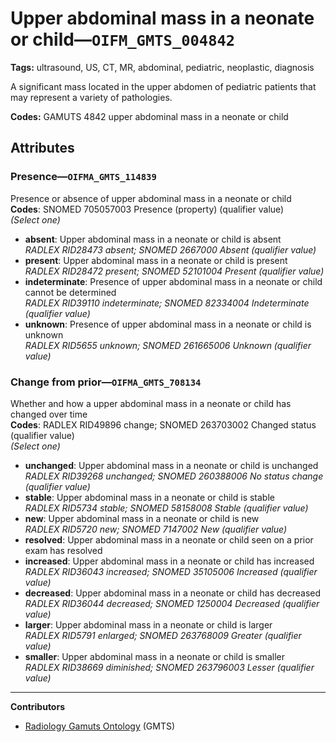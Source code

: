 # Upper abdominal mass in a neonate or child—`OIFM_GMTS_004842`

**Tags:** ultrasound, US, CT, MR, abdominal, pediatric, neoplastic, diagnosis

A significant mass located in the upper abdomen of pediatric patients that may represent a variety of pathologies.

**Codes:** GAMUTS 4842 upper abdominal mass in a neonate or child

## Attributes

### Presence—`OIFMA_GMTS_114839`

Presence or absence of upper abdominal mass in a neonate or child  
**Codes**: SNOMED 705057003 Presence (property) (qualifier value)  
*(Select one)*

- **absent**: Upper abdominal mass in a neonate or child is absent  
_RADLEX RID28473 absent; SNOMED 2667000 Absent (qualifier value)_
- **present**: Upper abdominal mass in a neonate or child is present  
_RADLEX RID28472 present; SNOMED 52101004 Present (qualifier value)_
- **indeterminate**: Presence of upper abdominal mass in a neonate or child cannot be determined  
_RADLEX RID39110 indeterminate; SNOMED 82334004 Indeterminate (qualifier value)_
- **unknown**: Presence of upper abdominal mass in a neonate or child is unknown  
_RADLEX RID5655 unknown; SNOMED 261665006 Unknown (qualifier value)_

### Change from prior—`OIFMA_GMTS_708134`

Whether and how a upper abdominal mass in a neonate or child has changed over time  
**Codes**: RADLEX RID49896 change; SNOMED 263703002 Changed status (qualifier value)  
*(Select one)*

- **unchanged**: Upper abdominal mass in a neonate or child is unchanged  
_RADLEX RID39268 unchanged; SNOMED 260388006 No status change (qualifier value)_
- **stable**: Upper abdominal mass in a neonate or child is stable  
_RADLEX RID5734 stable; SNOMED 58158008 Stable (qualifier value)_
- **new**: Upper abdominal mass in a neonate or child is new  
_RADLEX RID5720 new; SNOMED 7147002 New (qualifier value)_
- **resolved**: Upper abdominal mass in a neonate or child seen on a prior exam has resolved  
- **increased**: Upper abdominal mass in a neonate or child has increased  
_RADLEX RID36043 increased; SNOMED 35105006 Increased (qualifier value)_
- **decreased**: Upper abdominal mass in a neonate or child has decreased  
_RADLEX RID36044 decreased; SNOMED 1250004 Decreased (qualifier value)_
- **larger**: Upper abdominal mass in a neonate or child is larger  
_RADLEX RID5791 enlarged; SNOMED 263768009 Greater (qualifier value)_
- **smaller**: Upper abdominal mass in a neonate or child is smaller  
_RADLEX RID38669 diminished; SNOMED 263796003 Lesser (qualifier value)_

---

**Contributors**

- [Radiology Gamuts Ontology](https://gamuts.net/) (GMTS)